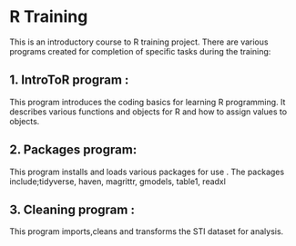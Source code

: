 # R Training
This is an introductory course to R training project.
There are various programs created for completion of specific tasks during the training:

## 1. IntroToR program : 
This program introduces the coding basics for learning R programming. It describes various functions and objects for R and how to assign values to objects.

## 2. Packages program: 
This program installs and loads various packages for use . 
The packages include;tidyverse, haven, magrittr, gmodels, table1, readxl

## 3. Cleaning program : 
This program imports,cleans and transforms the STI dataset for analysis.

